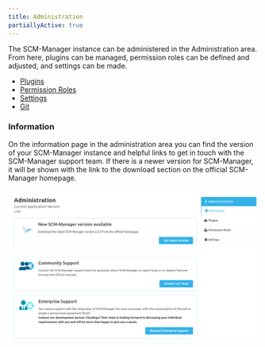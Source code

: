 ```yaml
---
title: Administration
partiallyActive: true
---
```

The SCM-Manager instance can be administered in the Administration area. From here, plugins can be managed, permission roles can be defined and adjusted, and settings can be made.

* [Plugins](plugins/)
* [Permission Roles](roles/)
* [Settings](settings/)
* [Git](git/)

### Information
On the information page in the administration area you can find the version of your SCM-Manager instance and helpful links to get in touch with the SCM-Manager support team. If there is a newer version for SCM-Manager, it will be shown with the link to the download section on the official SCM-Manager homepage.

![Administration-Information](assets/administration-information.png)

